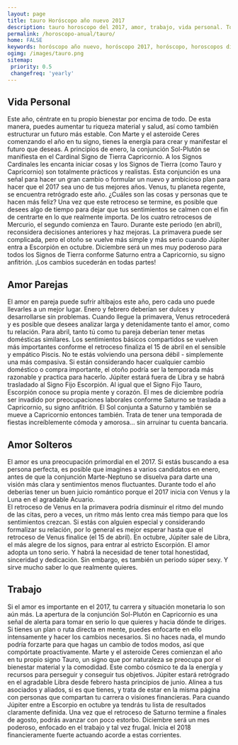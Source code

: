 ```yaml
---
layout: page
title: tauro Horóscopo año nuevo 2017 
description: tauro horoscopo del 2017, amor, trabajo, vida personal. Todas las predicciones para tauro gratis. Disfruta este año nuevo.
permalink: /horoscopo-anual/tauro/
home: FALSE
keywords: horóscopo año nuevo, horóscopo 2017, horóscopo, horoscopos diarios gratis del dia de hoy, horóscopo diario gratis,horóscopo ano nuevo 2017, horóscopo esperanza gracia, horoscopo tauro 2017, horoscop, horóscopos gratis, horoscopo tauro, horoscopo tauro 2017 gratis, Tarot, Astrologia, Zodíaco, tauro, horoscopo gratis,tarot en femenino,videncia gratuita,horoscopos gratuitos,horóscopos, astrologia,videncia gratis
ogimg: /images/tauro.png
sitemap:
 priority: 0.5
 changefreq: 'yearly'
---
```




## Vida Personal

Este año, céntrate en tu propio bienestar por encima de todo. De esta manera, puedes aumentar tu riqueza material y salud, así como también estructurar un futuro más estable. Con Marte y el asteroide Ceres comenzando el año en tu signo, tienes la energía para crear y manifestar el futuro que deseas.
A principios de enero, la conjunción Sol-Plutón se manifiesta en el Cardinal Signo de Tierra Capricornio. A los Signos Cardinales les encanta iniciar cosas y los Signos de Tierra (como Tauro y Capricornio) son totalmente prácticos y realistas. Esta conjunción es una señal para hacer un gran cambio o formular un nuevo y ambicioso plan para hacer que el 2017 sea uno de tus mejores años.
Venus, tu planeta regente, se encuentra retrógrado este año. ¿Cuáles son las cosas y personas que te hacen más feliz? Una vez que este retroceso se termine, es posible que desees algo de tiempo para dejar que tus sentimientos se calmen con el fin de centrarte en lo que realmente importa.
De los cuatro retrocesos de Mercurio, el segundo comienza en Tauro. Durante este periodo (en abril), reconsidera decisiones anteriores y haz mejoras.
La primavera puede ser complicada, pero el otoño se vuelve más simple y más serio cuando Júpiter entra a Escorpión en octubre. Diciembre será un mes muy poderoso para todos los Signos de Tierra conforme Saturno entra a Capricornio, su signo anfitrión. ¡Los cambios sucederán en todas partes!

## Amor Parejas

El amor en pareja puede sufrir altibajos este año, pero cada uno puede llevarles a un mejor lugar. Enero y febrero deberían ser dulces y desarrollarse sin problemas. Cuando llegue la primavera, Venus retrocederá y es posible que desees analizar larga y detenidamente tanto el amor, como tu relación.
Para abril, tanto tú como tu pareja deberían tener metas domésticas similares. Los sentimientos básicos compartidos se vuelven más importantes conforme el retroceso finaliza el 15 de abril en el sensible y empático Piscis. No te estás volviendo una persona débil - simplemente una más compasiva.
Si están considerando hacer cualquier cambio doméstico o compra importante, el otoño podría ser la temporada más razonable y practica para hacerlo. Júpiter estará fuera de Libra y se habrá trasladado al Signo Fijo Escorpión. Al igual que el Signo Fijo Tauro, Escorpión conoce su propia mente y corazón.
El mes de diciembre podría ser invadido por preocupaciones laborales conforme Saturno se traslada a Capricornio, su signo anfitrión. El Sol conjunta a Saturno y también se mueve a Capricornio entonces también. Trata de tener una temporada de fiestas increíblemente cómoda y amorosa... sin arruinar tu cuenta bancaria.    

## Amor Solteros

El amor es una preocupación primordial en el 2017. Si estás buscando a esa persona perfecta, es posible que imagines a varios candidatos en enero, antes de que la conjunción Marte-Neptuno se disuelva para darte una visión más clara y sentimientos menos fluctuantes.
Durante todo el año deberías tener un buen juicio romántico porque el 2017 inicia con Venus y la Luna en el agradable Acuario.   
El retroceso de Venus en la primavera podría disminuir el ritmo del mundo de las citas, pero a veces, un ritmo más lento crea más tiempo para que los sentimientos crezcan. Si estás con alguien especial y considerando formalizar su relación, por lo general es mejor esperar hasta que el retroceso de Venus finalice (el 15 de abril).
En octubre, Júpiter sale de Libra, el más alegre de los signos, para entrar al estricto Escorpión. El amor adopta un tono serio. Y habrá la necesidad de tener total honestidad, sinceridad y dedicación. Sin embargo, es también un periodo súper sexy. Y sirve mucho saber lo que realmente quieres.

## Trabajo

Si el amor es importante en el 2017, tu carrera y situación monetaria lo son aún más. La apertura de la conjunción Sol-Plutón en Capricornio es una señal de alerta para tomar en serio lo que quieres y hacia dónde te diriges.
Si tienes un plan o ruta directa en mente, puedes enfocarte en ello intensamente y hacer los cambios necesarios. Si no haces nada, el mundo podría forzarte para que hagas un cambio de todos modos, así que compórtate proactivamente.
Marte y el asteroide Ceres comienzan el año en tu propio signo Tauro, un signo que por naturaleza se preocupa por el bienestar material y la comodidad. Este combo cósmico te da la energía y recursos para perseguir y conseguir tus objetivos.
Júpiter estará retrógrado en el agradable Libra desde febrero hasta principios de junio. Alinea a tus asociados y aliados, si es que tienes, y trata de estar en la misma página con personas que compartan tu carrera o visiones financieras. Para cuando Júpiter entre a Escorpio en octubre ya tendrás tu lista de resultados claramente definida.
Una vez que el retroceso de Saturno termine a finales de agosto, podrás avanzar con poco estorbo. Diciembre será un mes poderoso, enfocado en el trabajo y tal vez frugal. Inicia el 2018 financieramente fuerte actuando acorde a estas corrientes.
